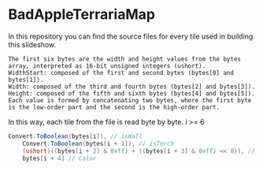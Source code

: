 # BadAppleTerrariaMap
In this repository you can find the source files for every tile used in building this slideshow. 
```
The first six bytes are the width and height values ​​from the bytes array, interpreted as 16-bit unsigned integers (ushort).
WidthStart: composed of the first and second bytes (bytes[0] and bytes[1]).
Width: composed of the third and fourth bytes (bytes[2] and bytes[3]).
Height: composed of the fifth and sixth bytes (bytes[4] and bytes[5]).
Each value is formed by concatenating two bytes, where the first byte is the low-order part and the second is the high-order part.
```
In this way, each tile from the file is read byte by byte. i >= 6
```csharp
Convert.ToBoolean(bytes[i]), // isWall
    Convert.ToBoolean(bytes[i + 1]), // isTorch
    (ushort)((bytes[i + 2] & 0xff) + ((bytes[i + 3] & 0xff) << 8)), // ID
    bytes[i + 4] // Color
```

